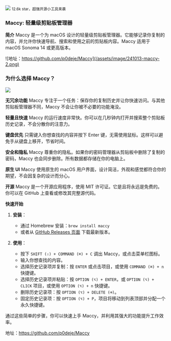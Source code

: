 <img src="/assets/image/241013-maccy-1.png">
<small>12.6k star，超强开源小工具来袭</small>

### Maccy: 轻量级剪贴板管理器

**简介**
Maccy 是一个为 macOS 设计的轻量级剪贴板管理器。它能够记录你复制的内容，并允许你快速导航、搜索和使用之前的剪贴板内容。Maccy 适用于 macOS Sonoma 14 或更高版本。

![地址：https://github.com/p0deje/Maccy](/assets/image/241013-maccy-2.png)

### 为什么选择 Maccy？

![](/assets/image/241013-maccy-3.png)

**无冗余功能**
Maccy 专注于一个任务：保存你的复制历史并让你快速访问。与其他剪贴板管理器不同，Maccy 不会让你被不必要的功能淹没。

**轻量且快速**
Maccy 的运行速度非常快。你可以在几秒钟内打开并搜索整个剪贴板历史记录，不会分散你的注意力。

**键盘优先**
只需键入你想查找的内容并按下 Enter 键，无需使用鼠标。这样可以避免手从键盘上移开，节省时间。

**安全和隐私**
Maccy 尊重你的隐私。如果你的密码管理器从剪贴板中删除了复制的密码，Maccy 也会同步删除。所有数据都存储在你的电脑上。

**原生 UI**
Maccy 使用原生的 macOS 用户界面，设计简洁，外观和感觉都符合你的期望，不会因复杂的设计而分心。

**开源**
Maccy 是一个开源应用程序，使用 MIT 许可证。它是且将永远是免费的。你可以在 GitHub 上查看或修改其完整源代码。



**快速开始**
1. **安装**：
   - 通过 Homebrew 安装：`brew install maccy`
   - 或者从 [GitHub Releases 页面](https://github.com/p0deje/Maccy/releases) 下载最新版本。

2. **使用**：
   - 按下 `SHIFT (⇧) + COMMAND (⌘) + C` 调出 Maccy，或点击菜单栏图标。
   - 输入你想查找的内容。
   - 选择历史记录项并复制：按 `ENTER` 或点击项目，或使用 `COMMAND (⌘) + n` 快捷键。
   - 选择历史记录项并粘贴：按 `OPTION (⌥) + ENTER`，或 `OPTION (⌥) + CLICK` 项目，或使用 `OPTION (⌥) + n` 快捷键。
   - 删除历史记录项：按 `OPTION (⌥) + DELETE (⌫)`。
   - 固定历史记录项：按 `OPTION (⌥) + P`，项目将移动到列表顶部并分配一个永久快捷键。

通过这些简单的步骤，你可以快速上手 Maccy，并利用其强大的功能提升工作效率。

地址：https://github.com/p0deje/Maccy
